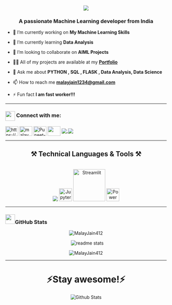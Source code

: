 
<h1 align="center">
    <img src="https://readme-typing-svg.herokuapp.com/?font=Righteous&size=35&center=true&vCenter=true&width=500&height=70&duration=4000&lines=Hi+There!+👋;+I'm+Malay+Jain!;" />
</h1>
<h3 align="center">A passionate Machine Learning developer from India</h3>
<img align ="Right" src="git.gif" alt="">
<!-- <p align="left"> <img src="https://komarev.com/ghpvc/?username=puneet426&label=Profile%20views&color=ff47b2&style=plastic" alt="puneet426" /> </p>

<!--<p align="left"> <a href="https://www.linkedin.com/in/malay-jain-mldev/" target="blank"><img src="https://img.shields.io/twitter/follow/puneet626?logo=twitter&style=for-the-badge" alt="Malay Jain" /></a> </p> -->


- 🔭 I’m currently working on **My Machine Learning Skills**

- 🌱 I’m currently learning **Data Analysis**

- 👯 I’m looking to collaborate on **AIML Projects**

- 👨‍💻 All of my projects are available at my <a href="https://malayjain412.github.io/Portfolio/" target="_blank">**Portfolio**
 </a>

- 💬 Ask me about **PYTHON , SQL , FLASK , Data Analysis, Data Science**

- 📫 How to reach me **malayjain1234@gmail.com**

- ⚡ Fun fact **I am fast worker!!!**
<hr>


<h3 align="left"><img align="center"  src = "https://github-production-user-asset-6210df.s3.amazonaws.com/63473496/269534972-6c2a1b4f-2aeb-4ffd-8a31-47a41810dc55.gif" width = "30px">  Connect with me:</h3>
<p align="left">
<!-- <a href="https://x.com/Puneet626" target="blank"><img align="center" src="https://raw.githubusercontent.com/rahuldkjain/github-profile-readme-generator/master/src/images/icons/Social/twitter.svg" alt="@puneettiwa44653" height="30" width="40" /></a> -->
<a href="https://www.linkedin.com/in/malay-jain-mldev/" target="blank"><img align="center" src="https://raw.githubusercontent.com/rahuldkjain/github-profile-readme-generator/master/src/images/icons/Social/linked-in-alt.svg" alt="https://www.linkedin.com/feed/?trk=homepage-basic_sign-in-submit" height="30" width="40" /></a>
<a href="https://www.instagram.com/malay_jain9/" target="blank"><img align="center" src="https://raw.githubusercontent.com/rahuldkjain/github-profile-readme-generator/master/src/images/icons/Social/instagram.svg" alt="malay_jain9
" height="30" width="40" /></a>
     <a href="https://www.facebook.com/malay.jain.106" target="blank"><img align="center" src="https://raw.githubusercontent.com/rahuldkjain/github-profile-readme-generator/master/src/images/icons/Social/facebook.svg" alt="Puneet-Tiwari" height="30" width="40" /></a>
<!-- <a href="https://discord.com/channels/1153750210187628544/1153750210846130198" target="blank"><img align="center" src="https://raw.githubusercontent.com/rahuldkjain/github-profile-readme-generator/master/src/images/icons/Social/discord.svg" alt="https://discord.com/channels/1153750210187628544/1153750210846130198" height="30" width="40" /></a> -->
<a href="https://www.geeksforgeeks.org/user/malayjafuo9/" target="blank"><img align="center" src="https://media.geeksforgeeks.org/gfg-gg-logo.svg" height="30" width="40" /></a>
   <!-- <a href="https://www.youtube.com/channel/UCucRpb3m8eLswl0SDFqHpHw" target="blank"><img align="center" src="https://raw.githubusercontent.com/rahuldkjain/github-profile-readme-generator/master/src/images/icons/Social/youtube.svg" alt="Puneet-Tiwari" height="30" width="40" /></a> -->
<a href="malayjain1234@gmail.com">
    <img align="center" src="https://img.shields.io/badge/Gmail-333333?style=for-the-badge&logo=gmail&logoColor=red" />
  </a>
<a href="https://malayjain412.github.io/Portfolio/" target="_blank">
    <img  align="center" src="https://img.shields.io/badge/Portfolio-FF5722?style=for-the-badge&logo=todoist&logoColor=white" target="_blank" /> </a>    
<hr>
<h2 align="center" align-item="center">
    ⚒️ Technical Languages & Tools ⚒️
</h2>
<br/>
<div align="center">
    <!-- <img src="https://skillicons.dev/icons?i=html,css,javascript,react,vscode,github,figma,tailwind,git,cpp,vercel,netlify" />
    <img src="https://skillicons.dev/icons?i=nodejs,python,express,mongodb,c,nextjs,mysql," /><br> -->
    <img src="https://skillicons.dev/icons?i=python,cpp,c,mysql,flask,tensorflow,aws,vscode" />
    <img src="https://upload.wikimedia.org/wikipedia/commons/3/38/Jupyter_logo.svg" alt="Jupyter" width="40px" />
    <img src="https://streamlit.io/images/brand/streamlit-logo-secondary-colormark-darktext.svg" alt="Streamlit" width="100px" />
    <img src="https://upload.wikimedia.org/wikipedia/commons/c/cf/New_Power_BI_Logo.svg" alt="Power BI" width="40px" /><br>
</div>

<hr>
<h3 align="left"><img src = "https://github-production-user-asset-6210df.s3.amazonaws.com/73993775/283932715-9307f2e9-03b3-4b2f-afc4-17f425b4a8ab.gif" width = "30px">GitHub Stats</h3>
<p align="center"><img align="center" src="https://github-readme-stats.vercel.app/api/top-langs?username=MalayJain412&show_icons=true&theme=highcontrast&locale=en&layout=compact" alt="MalayJain412" /></p>

<p align="center">&nbsp; <img src="https://github-readme-stats-salesp07.vercel.app/api?username=MalayJain412&count_private=true&show_icons=true&theme=highcontrast&rank_icon=github&border_radius=10" alt="readme stats" /></p>

<p align="center"><img align="center" src="https://github-readme-streak-stats.herokuapp.com/?user=MalayJain412&theme=highcontrast" alt="MalayJain412" /></p>
<hr>
<!-- <h3> GSSOC'2024 Badges 🪶</h3> -->

<!-- <div style='display:flex; align-items:center; gap: 10px;' align='center'><a href="https://gssoc.girlscript.tech/leaderboard"> -->
<!-- <img src="https://raw.githubusercontent.com/GSSoC24/Postman-Challenge/main/docs/assets/Postman%20White.png" width="100px" height="100px" />
  <img src="https://raw.githubusercontent.com/GSSoC24/Postman-Challenge/main/docs/assets/1.png" width="100px" height="100px" />
  <img src="https://raw.githubusercontent.com/GSSoC24/Postman-Challenge/main/docs/assets/2.png" width="100px" height="100px" />
  <img src="https://raw.githubusercontent.com/GSSoC24/Postman-Challenge/main/docs/assets/3.png" width="100px" height="100px" />
  <img src="https://raw.githubusercontent.com/GSSoC24/Postman-Challenge/main/docs/assets/4.png" width="100px" height="100px" />
  <img src="https://raw.githubusercontent.com/GSSoC24/Postman-Challenge/main/docs/assets/5.png" width="100px" height="100px" />
  
  </a>
</div> -->

<!-- <hr>
 <div align="center">
       <h2>🐍 My Contributions 🐍</h2>
       <br>
       <img alt="snake eating my contributions" src="https://raw.githubusercontent.com/MalayJain412/MalayJain412/output/github-contribution-grid-snake.svg" />
<hr> -->

<!-- <p align="center">
  <b>Thank you for visiting my profile! If you appreciate my work, consider buying me a coffee or tea. 😊</b>
</p>

<p align="center">
  <a href="https://buymeacoffee.com/tiwaripunea" target="_blank">
    <img src="https://cdn.buymeacoffee.com/buttons/v2/default-red.png" alt="Buy Me A Coffee" width="150"/>
  </a>
</p> -->

<h1 align='center'>⚡️Stay awesome!⚡️</h1>

<p align="center">
       <img src="https://raw.githubusercontent.com/mayhemantt/mayhemantt/Update/svg/Bottom.svg" alt="Github Stats" />
</p>
